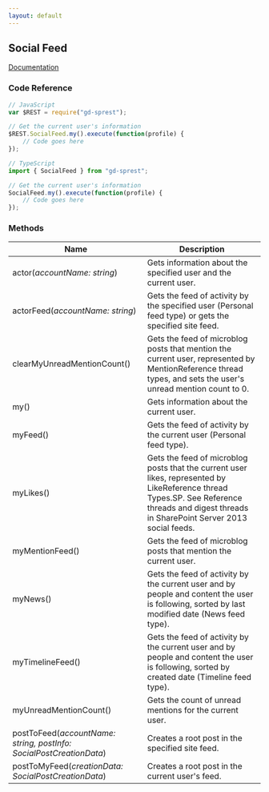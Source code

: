 ```yaml
---
layout: default
---
```


## Social Feed
[Documentation](https://docs.microsoft.com/en-us/sharepoint/dev/general-development/social-feed-rest-api-reference-for-sharepoint)

### Code Reference

```ts
// JavaScript
var $REST = require("gd-sprest");

// Get the current user's information
$REST.SocialFeed.my().execute(function(profile) {
    // Code goes here
});

// TypeScript
import { SocialFeed } from "gd-sprest";

// Get the current user's information
SocialFeed.my().execute(function(profile) {
    // Code goes here
});
```

### Methods

| Name | Description |
| --- | --- |
| actor(_accountName: string_) | Gets information about the specified user and the current user. |
| actorFeed(_accountName: string_) | Gets the feed of activity by the specified user (Personal feed type) or gets the specified site feed. |
| clearMyUnreadMentionCount() | Gets the feed of microblog posts that mention the current user, represented by MentionReference thread types, and sets the user's unread mention count to 0. |
| my() | Gets information about the current user. |
| myFeed() | Gets the feed of activity by the current user (Personal feed type). |
| myLikes() | Gets the feed of microblog posts that the current user likes, represented by LikeReference thread Types.SP. See Reference threads and digest threads in SharePoint Server 2013 social feeds. |
| myMentionFeed() | Gets the feed of microblog posts that mention the current user. |
| myNews() | Gets the feed of activity by the current user and by people and content the user is following, sorted by last modified date (News feed type). |
| myTimelineFeed() | Gets the feed of activity by the current user and by people and content the user is following, sorted by created date (Timeline feed type). |
| myUnreadMentionCount() | Gets the count of unread mentions for the current user. |
| postToFeed(_accountName: string, postInfo: SocialPostCreationData_) | Creates a root post in the specified site feed. |
| postToMyFeed(_creationData: SocialPostCreationData_) | Creates a root post in the current user's feed. |